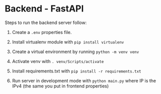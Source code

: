 # Backend - FastAPI
Steps to run the backend server follow:

1. Create a `.env` properties file.

1. Install virtualenv module with `pip install virtualenv`
2. Create a virtual environment by running `python -m venv venv`
3. Activate venv with `. venv/Scripts/activate`
4. Install requirements.txt with `pip install -r requirements.txt`
5. Run server in development mode with `python main.py` where IP is the IPv4 (the same you put in frontend properties)
